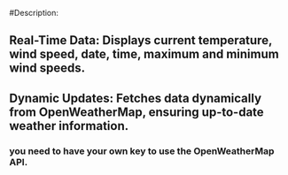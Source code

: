 #Description:
## Real-Time Data: Displays current temperature, wind speed, date, time, maximum and minimum wind speeds.
## Dynamic Updates: Fetches data dynamically from OpenWeatherMap, ensuring up-to-date weather information.

### you need to have your own key to use the OpenWeatherMap API.

